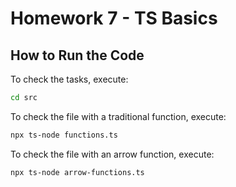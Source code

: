 # Homework 7 - TS Basics

## How to Run the Code

To check the tasks, execute: 
```sh
cd src
```

To check the file with a traditional function, execute:
```sh
npx ts-node functions.ts
```

To check the file with an arrow function, execute: 
```sh
npx ts-node arrow-functions.ts
```
